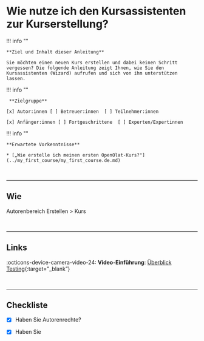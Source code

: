 # Wie nutze ich den Kursassistenten zur Kurserstellung?


!!! info ""

    **Ziel und Inhalt dieser Anleitung**

    Sie möchten einen neuen Kurs erstellen und dabei keinen Schritt vergessen? Die folgende Anleitung zeigt Ihnen, wie Sie den Kursassistenten (Wizard) aufrufen und sich von ihm unterstützen lassen. 


!!! info ""

     **Zielgruppe**

    [x] Autor:innen [ ] Betreuer:innen  [ ] Teilnehmer:innen

    [x] Anfänger:innen [ ] Fortgeschrittene  [ ] Experten/Expertinnen
    

!!! info ""

    **Erwartete Vorkenntnisse**

    * [„Wie erstelle ich meinen ersten OpenOlat-Kurs?"](../my_first_course/my_first_course.de.md)
 

<br>

---

## Wie 

Autorenbereich
Erstellen > Kurs




<br>

---

## Links

:octicons-device-camera-video-24: **Video-Einführung**: [Überblick Testing](<https://www.youtube.com/embed/fkqH41-8CaI>){:target="_blank”}


<br>

---

## Checkliste

- [x] Haben Sie Autorenrechte?
- [x] Haben Sie

